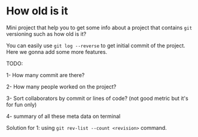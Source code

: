 # How old is it 
Mini project that help you to get some info about a project that contains `git` versioning such as how old is it? 

You can easily use `git log --reverse` to get initial commit of the project. Here we gonna add some more features.

TODO:

1- How many commit are there?

2- How many people worked on the project?

3- Sort collaborators by commit or lines of code? (not good metric but it's for fun only)

4- summary of all these meta data on terminal 

Solution for 1:
using `git rev-list --count <revision>` command. 
